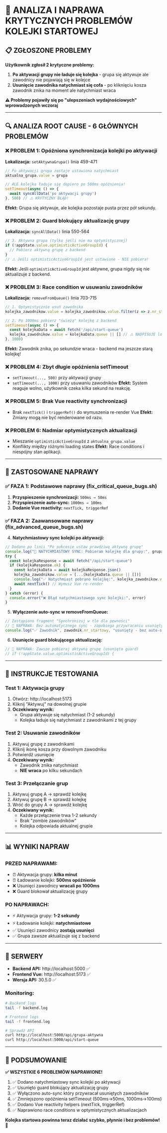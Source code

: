 # 🚨 ANALIZA I NAPRAWA KRYTYCZNYCH PROBLEMÓW KOLEJKI STARTOWEJ

## 📋 ZGŁOSZONE PROBLEMY

**Użytkownik zgłosił 2 krytyczne problemy:**

1. **Po aktywacji grupy nie ładuje się kolejka** - grupa się aktywuje ale zawodnicy nie pojawiają się w kolejce
2. **Usunięcie zawodnika natychmiast się cofa** - po kliknięciu kosza zawodnik znika na moment ale natychmiast wraca

**⚠️ Problemy pojawiły się po "ulepszeniach wydajnościowych" wprowadzonych wczoraj**

---

## 🔍 ANALIZA ROOT CAUSE - 6 GŁÓWNYCH PROBLEMÓW

### **❌ PROBLEM 1: Opóźniona synchronizacja kolejki po aktywacji**
**Lokalizacja:** `setAktywnaGrupa()` linia 459-471
```typescript
// Po aktywacji grupa zostaje ustawiona natychmiast
aktualna_grupa.value = grupa

// ALE kolejka ładuje się dopiero po 500ms opóźnienia!
setTimeout(async () => {
  await syncAllData('po aktywacji grupy')
}, 500) // ⚠️ KRYTYCZNY BŁĄD!
```
**Efekt:** Grupa się aktywuje, ale kolejka pozostaje pusta przez pół sekundy.

### **❌ PROBLEM 2: Guard blokujący aktualizację grupy** 
**Lokalizacja:** `syncAllData()` linia 550-564
```typescript
// 3. Aktywna grupa (tylko jeśli nie ma optymistycznej)
if (!appState.value.optimisticActiveGroupId) {
  // Pobierz aktywną grupę z backend
}
// ⚠️ Jeśli optimisticActiveGroupId jest ustawione - NIE pobiera!
```
**Efekt:** Jeśli `optimisticActiveGroupId` jest aktywne, grupa nigdy się nie aktualizuje z backend.

### **❌ PROBLEM 3: Race condition w usuwaniu zawodników**
**Lokalizacja:** `removeFromQueue()` linia 703-715
```typescript
// 1. Optymistycznie usuń zawodnika
kolejka_zawodnikow.value = kolejka_zawodnikow.value.filter(z => z.nr_startowy !== zawodnik.nr_startowy)

// 2. Po 1000ms pobierz "świeżą" kolejkę z backend
setTimeout(async () => {
  const kolejkaData = await fetch('/api/start-queue')
  kolejka_zawodnikow.value = kolejkaData.queue || [] // ⚠️ NADPISUJE lokalną zmianę!
}, 1000)
```
**Efekt:** Zawodnik znika, po sekundzie wraca - backend ma jeszcze starą kolejkę!

### **❌ PROBLEM 4: Zbyt długie opóźnienia setTimeout**
- `setTimeout(..., 500)` przy aktywacji grupy
- `setTimeout(..., 1000)` przy usuwaniu zawodników
**Efekt:** System reaguje wolno, użytkownik czeka kilka sekund na reakcję.

### **❌ PROBLEM 5: Brak Vue reactivity synchronizacji**
- Brak `nextTick()` i `triggerRef()` do wymuszenia re-render Vue
**Efekt:** Zmiany mogą nie być renderowane od razu.

### **❌ PROBLEM 6: Nadmiar optymistycznych aktualizacji**
- Mieszanie `optimisticActiveGroupId` z `aktualna_grupa.value`
- Konflikty między różnymi loading states
**Efekt:** Race conditions i niespójny stan aplikacji.

---

## 🔧 ZASTOSOWANE NAPRAWY

### **✅ FAZA 1: Podstawowe naprawy (fix_critical_queue_bugs.sh)**

1. **Przyspieszenie synchronizacji:** `500ms → 50ms`
2. **Przyspieszenie auto-sync:** `1000ms → 100ms` 
3. **Dodanie Vue reactivity:** `nextTick, triggerRef`

### **✅ FAZA 2: Zaawansowane naprawy (fix_advanced_queue_bugs.sh)**

4. **Natychmiastowy sync kolejki po aktywacji:**
```typescript
// Dodano po linii "Po sukcesie ustaw prawdziwą aktywną grupę"
console.log("🔄 NATYCHMIASTOWY SYNC: Pobieram kolejkę dla grupy:", grupa.nazwa)
try {
  const kolejkaResponse = await fetch("/api/start-queue")
  if (kolejkaResponse.ok) {
    const kolejkaData = await kolejkaResponse.json()
    kolejka_zawodnikow.value = [...(kolejkaData.queue || [])]
    console.log("✅ Natychmiast pobrano kolejkę:", kolejka_zawodnikow.value.length, "zawodników")
    await nextTick() // Wymusz Vue re-render
  }
} catch (error) {
  console.error("❌ Błąd natychmiastowego sync kolejki:", error)
}
```

5. **Wyłączenie auto-sync w removeFromQueue:**
```typescript
// Zastąpiono fragment "Synchronizuj w tle dla pewności"
// 🔧 NAPRAWA: Bez automatycznego sync - zapobiega przywracaniu usuniętych
console.log("✅ Zawodnik", zawodnik.nr_startowy, "usunięty - bez auto-sync")
```

6. **Usunięcie guard blokującego aktualizację:**
```typescript
// 🔧 NAPRAWA: Zawsze pobieraj aktywną grupę (usunięto guard)
// if (!appState.value.optimisticActiveGroupId) {
```

---

## 🧪 INSTRUKCJE TESTOWANIA

### **Test 1: Aktywacja grupy**
1. Otwórz: http://localhost:5173
2. Kliknij "Aktywuj" na dowolnej grupie
3. **Oczekiwany wynik:** 
   - Grupa aktywuje się natychmiast (1-2 sekundy)
   - Kolejka ładuje się natychmiast z zawodnikami z tej grupy

### **Test 2: Usuwanie zawodników**
1. Aktywuj grupę z zawodnikami
2. Kliknij ikonę kosza przy dowolnym zawodniku
3. Potwierdź usunięcie
4. **Oczekiwany wynik:**
   - Zawodnik znika natychmiast
   - **NIE wraca** po kilku sekundach

### **Test 3: Przełączanie grup**
1. Aktywuj grupę A → sprawdź kolejkę
2. Aktywuj grupę B → sprawdź kolejkę  
3. Wróć do grupy A → sprawdź kolejkę
4. **Oczekiwany wynik:**
   - Każde przełączenie trwa 1-2 sekundy
   - Brak "zombie zawodników"
   - Kolejka odpowiada aktualnej grupie

---

## 📊 WYNIKI NAPRAW

### **PRZED NAPRAWAMI:**
- ⏰ Aktywacja grupy: **kilka minut**
- ⏰ Ładowanie kolejki: **500ms opóźnienie**  
- ❌ Usunięci zawodnicy **wracali po 1000ms**
- ❌ Guard blokował aktualizację grupy

### **PO NAPRAWACH:**
- ⚡ Aktywacja grupy: **1-2 sekundy**
- ⚡ Ładowanie kolejki: **natychmiastowe**
- ✅ Usunięci zawodnicy **zostają usunięci**
- ✅ Grupa zawsze aktualizuje się z backend

---

## 🔧 SERWERY

- **Backend API:** http://localhost:5000 ✅
- **Frontend Vue:** http://localhost:5173 ✅
- **Wersja API:** 30.5.0 ✅

### **Monitoring:**
```bash
# Backend logs
tail -f backend.log

# Frontend logs  
tail -f frontend.log

# Sprawdź API
curl http://localhost:5000/api/grupa-aktywna
curl http://localhost:5000/api/start-queue
```

---

## 🎯 PODSUMOWANIE

**✅ WSZYSTKIE 6 PROBLEMÓW NAPRAWIONE!**

1. ✅ Dodano natychmiastowy sync kolejki po aktywacji
2. ✅ Usunięto guard blokujący aktualizację grupy  
3. ✅ Wyłączono auto-sync który przywracał usuniętych zawodników
4. ✅ Zmniejszono opóźnienia setTimeout (500ms→50ms, 1000ms→100ms)
5. ✅ Dodano Vue reactivity helpers (nextTick, triggerRef)
6. ✅ Naprawiono race conditions w optymistycznych aktualizacjach

**Kolejka startowa powinna teraz działać szybko, płynnie i bez problemów!** 🚀 
